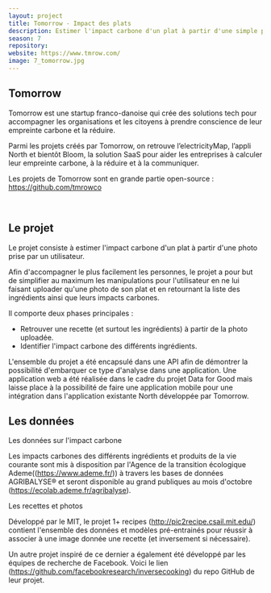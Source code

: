```yaml
---
layout: project
title: Tomorrow - Impact des plats
description: Estimer l'impact carbone d'un plat à partir d'une simple photo.
season: 7
repository:
website: https://www.tmrow.com/
image: 7_tomorrow.jpg
---
```


## Tomorrow

Tomorrow est une startup franco-danoise qui crée des solutions tech pour accompagner les organisations et les citoyens à prendre conscience de leur empreinte carbone et la réduire.

Parmi les projets créés par Tomorrow, on retrouve l’electricityMap, l’appli North et bientôt Bloom, la solution SaaS pour aider les entreprises à calculer leur empreinte carbone, à la réduire et à la communiquer.

Les projets de Tomorrow sont en grande partie open-source : https://github.com/tmrowco

<br>

## Le projet

Le projet consiste à estimer l'impact carbone d'un plat à partir d'une photo prise par un utilisateur.

Afin d'accompagner le plus facilement les personnes, le projet a pour but de simplifier au maximum les manipulations pour l'utilisateur en ne lui faisant uploader qu'une photo de son plat et en retournant la liste des ingrédients ainsi que leurs impacts carbones.

Il comporte deux phases principales :
- Retrouver une recette (et surtout les ingrédients) à partir de la photo uploadée.
- Identifier l'impact carbone des différents ingrédients.

L'ensemble du projet a été encapsulé dans une API afin de démontrer la possibilité d'embarquer ce type d'analyse dans une application. Une application web a été réalisée dans le cadre du projet Data for Good mais laisse place à la possibilité de faire une application mobile pour une intégration dans l'application existante North développée par Tomorrow.


## Les données

Les données sur l'impact carbone

Les impacts carbones des différents ingrédients et produits de la vie courante sont mis à disposition par l'Agence de la transition écologique Ademe((https://www.ademe.fr/)) à travers les bases de données AGRIBALYSE® et seront disponible au grand publiques au mois d'octobre (https://ecolab.ademe.fr/agribalyse).

Les recettes et photos

Développé par le MIT, le projet 1+ recipes (http://pic2recipe.csail.mit.edu/) contient l'ensemble des données et modèles pré-entrainés pour réussir à associer à une image donnée une recette (et inversement si nécessaire).

Un autre projet inspiré de ce dernier a également été développé par les équipes de recherche de Facebook. Voici le lien (https://github.com/facebookresearch/inversecooking) du repo GitHub de leur projet.
